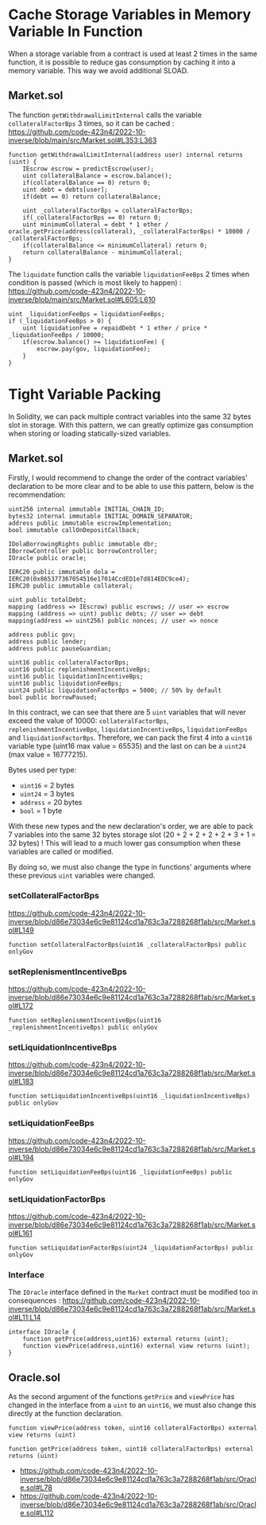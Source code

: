 # Cache Storage Variables in Memory Variable In Function
When a storage variable from a contract is used at least 2 times in the same function, it is possible to reduce gas consumption by caching it into a memory variable. This way we avoid additional SLOAD.

## Market.sol
The function `getWithdrawalLimitInternal` calls the variable `collateralFactorBps` 3 times, so it can be cached : https://github.com/code-423n4/2022-10-inverse/blob/main/src/Market.sol#L353:L363

    function getWithdrawalLimitInternal(address user) internal returns (uint) {
        IEscrow escrow = predictEscrow(user);
        uint collateralBalance = escrow.balance();
        if(collateralBalance == 0) return 0;
        uint debt = debts[user];
        if(debt == 0) return collateralBalance;

        uint _collateralFactorBps = collateralFactorBps;
        if(_collateralFactorBps == 0) return 0;
        uint minimumCollateral = debt * 1 ether / oracle.getPrice(address(collateral), _collateralFactorBps) * 10000 / _collateralFactorBps;
        if(collateralBalance <= minimumCollateral) return 0;
        return collateralBalance - minimumCollateral;
    }

The `liquidate` function calls the variable `liquidationFeeBps` 2 times when condition is passed (which is most likely to happen) : https://github.com/code-423n4/2022-10-inverse/blob/main/src/Market.sol#L605:L610

    uint _liquidationFeeBps = liquidationFeeBps;
    if (_liquidationFeeBps > 0) {
        uint liquidationFee = repaidDebt * 1 ether / price * _liquidationFeeBps / 10000;
        if(escrow.balance() >= liquidationFee) {
            escrow.pay(gov, liquidationFee);
        }
    }

# Tight Variable Packing
In Solidity, we can pack multiple contract variables into the same 32 bytes slot in storage. With this pattern, we can greatly optimize gas consumption when storing or loading statically-sized variables.

## Market.sol
Firstly, I would recommend to change the order of the contract variables' declaration to be more clear and to be able to use this pattern, below is the recommendation:

    uint256 internal immutable INITIAL_CHAIN_ID;
    bytes32 internal immutable INITIAL_DOMAIN_SEPARATOR;
    address public immutable escrowImplementation;
    bool immutable callOnDepositCallback;

    IDolaBorrowingRights public immutable dbr;
    IBorrowController public borrowController;
    IOracle public oracle;

    IERC20 public immutable dola = IERC20(0x865377367054516e17014CcdED1e7d814EDC9ce4);
    IERC20 public immutable collateral;

    uint public totalDebt;
    mapping (address => IEscrow) public escrows; // user => escrow
    mapping (address => uint) public debts; // user => debt
    mapping(address => uint256) public nonces; // user => nonce

    address public gov;
    address public lender;
    address public pauseGuardian;

    uint16 public collateralFactorBps;
    uint16 public replenishmentIncentiveBps;
    uint16 public liquidationIncentiveBps;
    uint16 public liquidationFeeBps;
    uint24 public liquidationFactorBps = 5000; // 50% by default
    bool public borrowPaused;

In this contract, we can see that there are 5 `uint` variables that will never exceed the value of 10000: `collateralFactorBps`, `replenishmentIncentiveBps`, `liquidationIncentiveBps`, `liquidationFeeBps` and `liquidationFactorBps`. Therefore, we can pack the first 4 into a `uint16` variable type (uint16 max value = 65535) and the last on can be a `uint24` (max value = 16777215).

Bytes used per type:
- `uint16` = 2 bytes
- `uint24` = 3 bytes
- `address` = 20 bytes
- `bool` = 1 byte

With these new types and the new declaration's order, we are able to pack 7 variables into the same 32 bytes storage slot (20 + 2 + 2 + 2 + 2 + 3 + 1 = 32 bytes) ! This will lead to a much lower gas consumption when these variables are called or modified.

By doing so, we must also change the type in functions' arguments where these previous `uint` variables were changed.
### setCollateralFactorBps
https://github.com/code-423n4/2022-10-inverse/blob/d86e73034e6c9e81124cd1a763c3a7288268f1ab/src/Market.sol#L149

    function setCollateralFactorBps(uint16 _collateralFactorBps) public onlyGov

### setReplenismentIncentiveBps
https://github.com/code-423n4/2022-10-inverse/blob/d86e73034e6c9e81124cd1a763c3a7288268f1ab/src/Market.sol#L172

    function setReplenismentIncentiveBps(uint16 _replenishmentIncentiveBps) public onlyGov

### setLiquidationIncentiveBps
https://github.com/code-423n4/2022-10-inverse/blob/d86e73034e6c9e81124cd1a763c3a7288268f1ab/src/Market.sol#L183

    function setLiquidationIncentiveBps(uint16 _liquidationIncentiveBps) public onlyGov

### setLiquidationFeeBps
https://github.com/code-423n4/2022-10-inverse/blob/d86e73034e6c9e81124cd1a763c3a7288268f1ab/src/Market.sol#L194

    function setLiquidationFeeBps(uint16 _liquidationFeeBps) public onlyGov

### setLiquidationFactorBps
https://github.com/code-423n4/2022-10-inverse/blob/d86e73034e6c9e81124cd1a763c3a7288268f1ab/src/Market.sol#L161

    function setLiquidationFactorBps(uint24 _liquidationFactorBps) public onlyGov

### Interface
The `IOracle` interface defined in the `Market` contract must be modified too in consequences : https://github.com/code-423n4/2022-10-inverse/blob/d86e73034e6c9e81124cd1a763c3a7288268f1ab/src/Market.sol#L11:L14

    interface IOracle {
        function getPrice(address,uint16) external returns (uint);
        function viewPrice(address,uint16) external view returns (uint);
    }


## Oracle.sol
As the second argument of the functions `getPrice` and `viewPrice` has changed in the interface from a `uint` to an `uint16`, we must also change this directly at the function declaration.

    function viewPrice(address token, uint16 collateralFactorBps) external view returns (uint)

    function getPrice(address token, uint16 collateralFactorBps) external returns (uint)

- https://github.com/code-423n4/2022-10-inverse/blob/d86e73034e6c9e81124cd1a763c3a7288268f1ab/src/Oracle.sol#L78
- https://github.com/code-423n4/2022-10-inverse/blob/d86e73034e6c9e81124cd1a763c3a7288268f1ab/src/Oracle.sol#L112